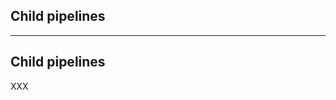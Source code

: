 <!-- .slide: id="gitlab_child_pipelines" class="vertical-center" -->

<i class="fa-duotone fa-database fa-8x fa-duotone-colors" style="float: right; color: grey;"></i>

## Child pipelines

---

## Child pipelines

XXX
